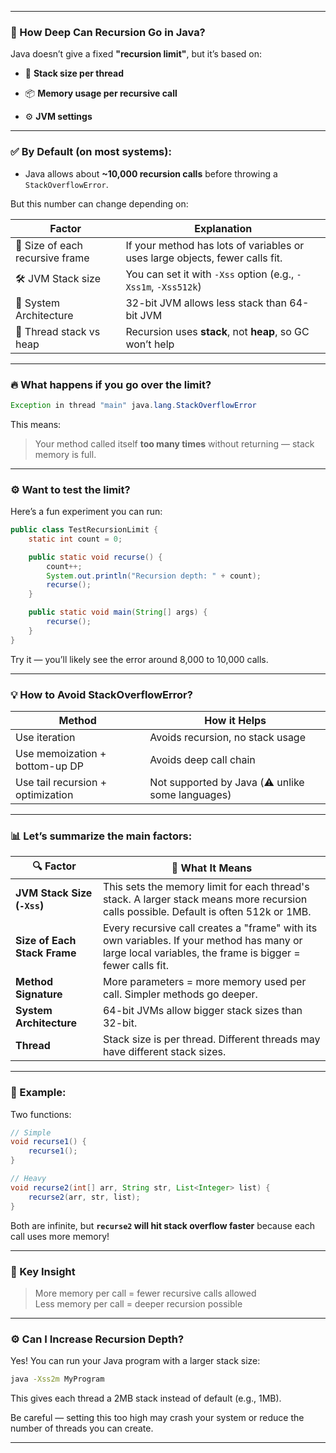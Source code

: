 
---

### 📏 How Deep Can Recursion Go in Java?

Java doesn’t give a fixed **"recursion limit"**, but it’s based on:

- 🧵 **Stack size per thread**
    
- 📦 **Memory usage per recursive call**
    
- ⚙️ **JVM settings**
    

---

### ✅ By Default (on most systems):

- Java allows about **~10,000 recursion calls** before throwing a  
    `StackOverflowError`.
    

But this number can change depending on:

|Factor|Explanation|
|---|---|
|🧠 Size of each recursive frame|If your method has lots of variables or uses large objects, fewer calls fit.|
|🛠 JVM Stack size|You can set it with `-Xss` option (e.g., `-Xss1m`, `-Xss512k`)|
|📱 System Architecture|32-bit JVM allows less stack than 64-bit JVM|
|🧵 Thread stack vs heap|Recursion uses **stack**, not **heap**, so GC won’t help|

---

### 🔥 What happens if you go over the limit?

```java
Exception in thread "main" java.lang.StackOverflowError
```

This means:

> Your method called itself **too many times** without returning — stack memory is full.

---

### ⚙️ Want to test the limit?

Here’s a fun experiment you can run:

```java
public class TestRecursionLimit {
    static int count = 0;

    public static void recurse() {
        count++;
        System.out.println("Recursion depth: " + count);
        recurse();
    }

    public static void main(String[] args) {
        recurse();
    }
}
```

Try it — you’ll likely see the error around 8,000 to 10,000 calls.

---

### 💡 How to Avoid StackOverflowError?

|Method|How it Helps|
|---|---|
|Use iteration|Avoids recursion, no stack usage|
|Use memoization + bottom-up DP|Avoids deep call chain|
|Use tail recursion + optimization|Not supported by Java (⚠️ unlike some languages)|

---

### 📊 Let’s summarize the **main factors**:

|🔍 Factor|🧠 What It Means|
|---|---|
|**JVM Stack Size (`-Xss`)**|This sets the memory limit for each thread's stack. A larger stack means more recursion calls possible. Default is often 512k or 1MB.|
|**Size of Each Stack Frame**|Every recursive call creates a "frame" with its own variables. If your method has many or large local variables, the frame is bigger = fewer calls fit.|
|**Method Signature**|More parameters = more memory used per call. Simpler methods go deeper.|
|**System Architecture**|64-bit JVMs allow bigger stack sizes than 32-bit.|
|**Thread**|Stack size is per thread. Different threads may have different stack sizes.|

---

### 🧪 Example:

Two functions:

```java
// Simple
void recurse1() {
    recurse1();
}

// Heavy
void recurse2(int[] arr, String str, List<Integer> list) {
    recurse2(arr, str, list);
}
```

Both are infinite, but **`recurse2` will hit stack overflow faster** because each call uses more memory!

---

### 🧠 Key Insight

> More memory per call = fewer recursive calls allowed  
> Less memory per call = deeper recursion possible

---

### ⚙️ Can I Increase Recursion Depth?

Yes! You can run your Java program with a larger stack size:

```bash
java -Xss2m MyProgram
```

This gives each thread a 2MB stack instead of default (e.g., 1MB).

Be careful — setting this too high may crash your system or reduce the number of threads you can create.

---
